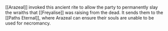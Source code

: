 [[Arazeal]] invoked this ancient rite to allow the party to permanently slay the wraiths that [[Freyalise]] was raising from the dead. 
It sends them to the [[Paths Eternal]], where Arazeal can ensure their souls are unable to be used for necromancy.